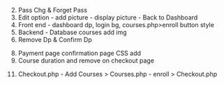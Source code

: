 <!-- !To Do List: -->

<!-- 1. Payment Page -->
2. Pass Chg & Forget Pass
3. Edit option - add picture - display picture - Back to Dashboard
4. Front end - dashboard dp, login bg, courses.php>enroll button style
5. Backend - Database courses add img
6. Remove Dp & Confirm Dp
<!-- 7. Navbar in Courses section(search, dashboard, all course) -->
8. Payment page confirmation page CSS add
9. Course duration and remove on checkout page
<!-- 10. Payment page not solved > Validation -->
11. Checkout.php - Add Courses > Courses.php - enroll > Checkout.php
<!-- 12. Fix the alert in payment page -->
